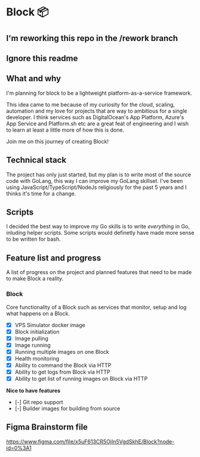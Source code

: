 # Block 📦

## I'm reworking this repo in the /rework branch
## Ignore this readme

## What and why
I'm planning for block to be a lightweight platform-as-a-service framework. 

This idea came to me because of my curiosity for the cloud, scaling, automation and my love for projects that are way to ambitious for a single developer. 
I think services such as DigitalOcean's App Platform, Azure's App Service and Platform.sh etc are a great feat of engineering and I wish to learn at least a little more of how this is done.

Join me on this journey of creating Block!

## Technical stack
The project has only just started, but my plan is to write most of the source code with GoLang, this way I can improve my GoLang skillset. I've been using JavaScript/TypeScript/NodeJs religiously for the past 5 years and I thinks it's time for a change.

## Scripts
I decided the best way to improve my Go skills is to write *everything* in Go, inluding helper scripts. Some scripts would definetly have made more sense to be written for bash.

## Feature list and progress
A list of progress on the project and planned features that need to be made to make Block a reality.

### Block
Core functionality of a Block such as services that monitor, setup and log what happens on a Block.

- [x] VPS Simulator docker image
- [x] Block initialization
- [X] Image pulling
- [X] Image running
- [X] Running multiple images on one Block
- [X] Health monitoring
- [X] Ability to command the Block via HTTP
- [X] Ability to get logs from Block via HTTP
- [X] Ability to get list of running images on Block via HTTP

**Nice to have features**
- [-] Git repo support
- [-] Builder images for building from source

## Figma Brainstorm file
https://www.figma.com/file/x5uF613CR5OjIn5VgdSkhE/Block?node-id=0%3A1
